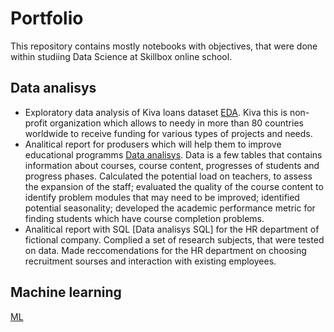 # Portfolio
This repository contains mostly notebooks with objectives, that were done within studiing Data Science at Skillbox online school.
## Data analisys
- Exploratory data analysis of Kiva loans dataset [EDA](https://github.com/akhudaiberenov/portfolio/blob/main/Exploratory%20data%20analysis.ipynb). Kiva this is non-profit organization which allows to needy in more than 80 countries worldwide to receive funding for various types of projects and needs.
- Analitical report for produsers which will help them to improve educational programms [Data analisys](https://github.com/akhudaiberenov/portfolio/blob/main/Data_analysis.ipynb]). Data is a few tables that contains information about courses, course content, progresses of students and progress phases. Calculated the potential load on teachers, to assess the expansion of the staff; evaluated the quality of the course content to identify problem modules that may need to be improved; identified potential seasonality; developed the academic performance metric for finding students which have course completion problems.
- Analitical report with SQL [Data analisys SQL] for the HR department of fictional company. Complied a set of research subjects, that were tested on data. Made reccomendations for the HR department on choosing recruitment sourses and interaction with existing employees.
## Machine learning


[ML](https://github.com/akhudaiberenov/portfolio/blob/main/Machine%20Learning.ipynb)
